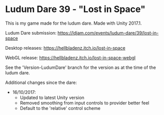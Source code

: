 # Ludum Dare 39 - "Lost in Space"

This is my game made for the ludum dare. Made with Unity 2017.1.

Ludum Dare submission: https://ldjam.com/events/ludum-dare/39/lost-in-space



Desktop releases: https://hellbladenz.itch.io/lost-in-space

WebGL release: https://hellbladenz.itch.io/lost-in-space-webgl


See the 'Version-LudumDare' branch for the version as at the time of the ludum dare.


Additional changes since the dare:

* 16/10/2017:
	- Updated to latest Unity version
	- Removed smoothing from input controls to provider better feel
	- Default to the 'relative' control scheme